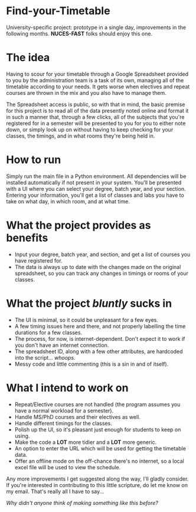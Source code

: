 # Find-your-Timetable
University-specific project: prototype in a single day, improvements in the following months. **NUCES-FAST** folks should enjoy this one.

# The idea
Having to scour for your timetable through a Google Spreadsheet provided to you by the administration team is a task of its own, managing all of the timetable according to your needs. It gets worse when electives and repeat courses are thrown in the mix and you also have to manage them.

The Spreadsheet access is public, so with that in mind, the basic premise for this project is to read all of the data presently noted online and format it in such a manner that, through a few clicks, all of the subjects that you're registered for in a semester will be presented to you for you to either note down, or simply look up on without having to keep checking for your classes, the timings, and in what rooms they're being held in.

# How to run
Simply run the main file in a Python environment. All dependencies will be installed automatically if not present in your system.
You'll be presented with a UI where you can select your degree, batch year, and your section.
Entering your information, you'll get a list of classes and labs you have to take on what day, in which room, and at what time.

# What the project provides as benefits
- Input your degree, batch year, and section, and get a list of courses you have registered for.
- The data is always up to date with the changes made on the original spreadsheet, so you can track any changes in timings or rooms of your classes.

# What the project _bluntly_ sucks in
- The UI is minimal, so it could be unpleasant for a few eyes.
- A few timing issues here and there, and not properly labelling the time durations for a few classes.
- The process, for now, is internet-dependent. Don't expect it to work if you don't have an internet connection.
- The spreadsheet ID, along with a few other attributes, are hardcoded into the script... _whoops._
- Messy code and little commenting (this is a sin in and of itself).

# What I intend to work on
- Repeat/Elective courses are not handled (the program assumes you have a normal workload for a semester).
- Handle MS/PhD courses and their electives as well.
- Handle different timings for the classes.
- Polish up the UI, so it's pleasant just enough for students to keep on using.
- Make the code a **LOT** more tidier and a **LOT** more generic.
- An option to enter the URL which will be used for getting the timetable data.
- Offer an offline mode on the off-chance there's no internet, so a local excel file will be used to view the schedule.

Any more improvements I get suggested along the way, I'll gladly consider. If you're interested in contributing to this little scripture, do let me know on my email. That's really all I have to say...

_Why didn't anyone think of making something like this before?_
